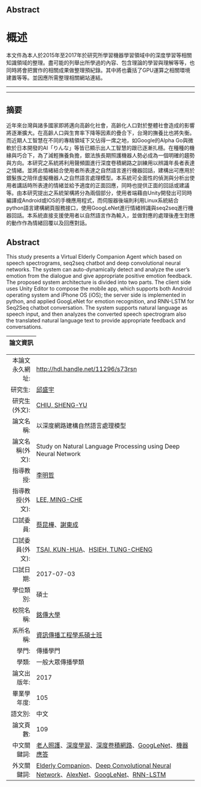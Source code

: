 ## Abstract
# 概述

本文件為本人於2015年至2017年於研究所學習機器學習領域中的深度學習等相關知識領域的整理。盡可能的列舉出所學過的內容、包含理論的學習與理解等等，也同時將會把實作的相關成果做整理預紀錄。其中將也囊括了GPU運算之相關環境建置等等。並因應所需整理相關網站連結。
<br />

---

---

## 摘要

近年來台灣與諸多國家即將邁向高齡化社會，高齡化人口對於整體社會造成的影響將逐漸擴大。在高齡人口與生育率下降等因素的疊合下，台灣的撫養比也將失衡。而近期人工智慧在不同的專精領域下又佔得一席之地，如Google的Alpha Go與微軟於日本開發的AI「りんな」等皆已顯示出人工智慧的跟已逐漸扎穩。在種種的機緣與巧合下，為了減輕撫養負擔，銀法族長期照護機器人勢必成為一個明確的趨勢與方向。本研究之系統將利用聲頻圖進行深度卷積網路之訓練用以辨識年長者表達之情緒。並將此情緒結合使用者所表達之自然語言進行機器回話，建構出可應用於銀髮族之陪伴虛擬機器人之自然語言處理模型。本系統可全面性的偵測與分析出使用者講話時所表達的情緒並給予適度的正面回應，同時也提供正面的回話或建議等。由本研究提出之系統架構將分為兩個部分，使用者端藉由Unity開發出可同時編譯成Android或IOS的手機應用程式，而伺服器後端則利用Linux系統結合python語言建構網頁服務接口，使用GoogLeNet進行情緒辨識與seq2seq進行機器回話。本系統直接支援使用者以自然語言作為輸入，並做對應的處理後產生對應的動作作為情緒回覆以及回應對話。

## Abstract

This study presents a Virtual Elderly Companion Agent which based on speech spectrograms, seq2seq chatbot and deep convolutional neural networks. The system can auto-dynamically detect and analyze the user’s emotion from the dialogue and give appropriate positive emotion feedback. The proposed system architecture is divided into two parts. The client side uses Unity Editor to compose the mobile app, which supports both Android operating system and iPhone OS (iOS); the server side is implemented in python, and applied GoogLeNet for emotion recognition, and RNN-LSTM for Seq2Seq chatbot conversation. The system supports natural language as speech input, and then analyzes the converted speech spectrogram also the translated natural language text to provide appropriate feedback and conversations.



|                                           論文資訊                                             |
| ---------------------------------------------------------------------------------------------- |

|                 |                                                                             |
| ---------------:|:--------------------------------------------------------------------------- |
| 本論文永久網址:  | http://hdl.handle.net/11296/s73rsn |
| 研究生:    | [邱盛宇](https://ndltd.ncl.edu.tw/cgi-bin/gs32/gsweb.cgi/ccd=xAGuAl/search?q=auc=%22%E9%82%B1%E7%9B%9B%E5%AE%87%22.&searchmode=basic) |
| 研究生(外文):   | [CHIU, SHENG-YU](https://ndltd.ncl.edu.tw/cgi-bin/gs32/gsweb.cgi/ccd=xAGuAl/search?q=aue=%22CHIU%2C%20SHENG-YU%22.&searchmode=basic) |
| 論文名稱:    | 以深度網路建構自然語言處理模型 |
| 論文名稱(外文):  | Study on Natural Language Processing using Deep Neural Network |
| 指導教授:    | [李明哲](https://ndltd.ncl.edu.tw/cgi-bin/gs32/gsweb.cgi/ccd=xAGuAl/search?q=adc=%22%E6%9D%8E%E6%98%8E%E5%93%B2%22.&searchmode=basic) |
| 指導教授(外文):  | [LEE, MING-CHE](https://ndltd.ncl.edu.tw/cgi-bin/gs32/gsweb.cgi/ccd=xAGuAl/search?q=ade=%22LEE%2C%20MING-CHE%22.&searchmode=basic) |
| 口試委員:    | [蔡昆樺](https://ndltd.ncl.edu.tw/cgi-bin/gs32/gsweb.cgi/ccd=xAGuAl/search?q=sayc=%22%E8%94%A1%E6%98%86%E6%A8%BA%22.&searchmode=basic)、[謝東成](https://ndltd.ncl.edu.tw/cgi-bin/gs32/gsweb.cgi/ccd=xAGuAl/search?q=sayc=%22%E8%AC%9D%E6%9D%B1%E6%88%90%22.&searchmode=basic) |
| 口試委員(外文):  | [TSAI, KUN-HUA](https://ndltd.ncl.edu.tw/cgi-bin/gs32/gsweb.cgi/ccd=xAGuAl/search?q=saye=%22TSAI%2C%20KUN-HUA%22.&searchmode=basic)、[HSIEH, TUNG-CHENG](https://ndltd.ncl.edu.tw/cgi-bin/gs32/gsweb.cgi/ccd=xAGuAl/search?q=saye=%22HSIEH%2C%20TUNG-CHENG%22.&searchmode=basic) |
| 口試日期:    | 2017-07-03 |
| 學位類別:    | 碩士 |
| 校院名稱:    | [銘傳大學](https://ndltd.ncl.edu.tw/cgi-bin/gs32/gsweb.cgi/ccd=xAGuAl/search?q=sc=%22%E9%8A%98%E5%82%B3%E5%A4%A7%E5%AD%B8%22.&searchmode=basic) |
| 系所名稱:    | [資訊傳播工程學系碩士班](https://ndltd.ncl.edu.tw/cgi-bin/gs32/gsweb.cgi/ccd=xAGuAl/search?q=dp=%22%E8%B3%87%E8%A8%8A%E5%82%B3%E6%92%AD%E5%B7%A5%E7%A8%8B%E5%AD%B8%E7%B3%BB%E7%A2%A9%E5%A3%AB%E7%8F%AD%22.&searchmode=basic) |
| 學門:     | 傳播學門 |
| 學類:     | 一般大眾傳播學類 |
| 論文出版年:   | 2017 |
| 畢業學年度:   | 105 |
| 語文別:    | 中文 |
| 論文頁數:    | 109 |
| 中文關鍵詞:   | [老人照護](https://ndltd.ncl.edu.tw/cgi-bin/gs32/gsweb.cgi/ccd=xAGuAl/search?q=kwc=%22%E8%80%81%E4%BA%BA%E7%85%A7%E8%AD%B7%22.&searchmode=basic)、[深度學習](https://ndltd.ncl.edu.tw/cgi-bin/gs32/gsweb.cgi/ccd=xAGuAl/search?q=kwc=%22%E6%B7%B1%E5%BA%A6%E5%AD%B8%E7%BF%92%22.&searchmode=basic)、[深度卷積網路](https://ndltd.ncl.edu.tw/cgi-bin/gs32/gsweb.cgi/ccd=xAGuAl/search?q=kwc=%22%E6%B7%B1%E5%BA%A6%E5%8D%B7%E7%A9%8D%E7%B6%B2%E8%B7%AF%22.&searchmode=basic)、[GoogLeNet](https://ndltd.ncl.edu.tw/cgi-bin/gs32/gsweb.cgi/ccd=xAGuAl/search?q=kwc=%22GoogLeNet%22.&searchmode=basic)、[機器應答](https://ndltd.ncl.edu.tw/cgi-bin/gs32/gsweb.cgi/ccd=xAGuAl/search?q=kwc=%22%E6%A9%9F%E5%99%A8%E6%87%89%E7%AD%94%22.&searchmode=basic) |
| 外文關鍵詞:   | [Elderly Companion](https://ndltd.ncl.edu.tw/cgi-bin/gs32/gsweb.cgi/ccd=xAGuAl/search?q=kwe=%22Elderly%20Companion%22.&searchmode=basic)、[Deep Convolutional Neural Network](https://ndltd.ncl.edu.tw/cgi-bin/gs32/gsweb.cgi/ccd=xAGuAl/search?q=kwe=%22Deep%20Convolutional%20Neural%20Network%22.&searchmode=basic)、[AlexNet](https://ndltd.ncl.edu.tw/cgi-bin/gs32/gsweb.cgi/ccd=xAGuAl/search?q=kwe=%22AlexNet%22.&searchmode=basic)、[GoogLeNet](https://ndltd.ncl.edu.tw/cgi-bin/gs32/gsweb.cgi/ccd=xAGuAl/search?q=kwe=%22GoogLeNet%22.&searchmode=basic)、[RNN-LSTM](https://ndltd.ncl.edu.tw/cgi-bin/gs32/gsweb.cgi/ccd=xAGuAl/search?q=kwe=%22RNN-LSTM%22.&searchmode=basic) |